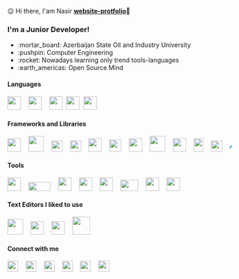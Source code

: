 :wink: Hi there, I'am Nasir    <strong>[website-protfolio](https://www.google.com)</strong>:wave:
<div>
  <h3>I'm a Junior Developer!</h3> 
</div>
<ul>
  <li listStyle='none'> :mortar_board: Azerbaijan State Oil and Industry University </li>
  <li> :pushpin: Computer Engineering </li>
  <li> :rocket: Nowadays learning only trend tools-languages</li>
  <li> :earth_americas: Open Source Mind </li>
</ul>

<h4>Languages<h4/>
  <div><pre><a href='www.javascript.com'><img src='https://image.flaticon.com/icons/svg/541/541509.svg' ref='https://www.javascript.com/' width='30px' height='30px'/></a>  <img src='https://image.flaticon.com/icons/svg/1822/1822899.svg' width='30px' height='30px'/>  <img src='https://user-images.githubusercontent.com/42747200/46140125-da084900-c26d-11e8-8ea7-c45ae6306309.png' width='30px' height='30px'/> <img src='https://cdn.worldvectorlogo.com/logos/typescript.svg' height='30px' width='30px'/> <img src='https://cdn0.iconfinder.com/data/icons/superuser-extension-dark/512/675172-data_database_sql_query-512.png' width='30xp' height='30px'/></pre></div>
<h4>Frameworks and Libraries</h4>
  <div><pre><img src='https://cdn.worldvectorlogo.com/logos/react.svg' width='30px' height='30px'/>  <img src='https://img2.pngio.com/nodejs-javascript-web-application-expressjs-computer-software-node-png-820_820.jpg' width='35px' height='35px'/>  <img src='https://cdn.worldvectorlogo.com/logos/graphql.svg' width='25px' height='25px'/>  <img src='https://d2eip9sf3oo6c2.cloudfront.net/tags/images/000/000/940/full/jestlogo.png' width='25px' height='25px'/>  <img src='https://icon-library.com/images/django-icon/django-icon-0.jpg' width='30px' height='30px'/>  <img src='https://cdn.worldvectorlogo.com/logos/redux.svg' width='27px' height='27px'/>  <img src='https://material-ui.com/static/logo.png' width='30px' height='30px'/>  <img src='https://raw.githubusercontent.com/webpack/media/master/logo/icon-square-big.png' width='35px' height='35px'/>  <img src='https://parceljs.org/assets/parcel-front.webp' width='30px' height='30px'/>  <img src='https://seeklogo.com/images/G/gulp-logo-415632861B-seeklogo.com.png' width='22px' height='30px'/>  <img src='https://cdn.worldvectorlogo.com/logos/bootstrap-4.svg' width='25px' height='25px'/>  <img src='https://raw.githubusercontent.com/aniftyco/awesome-tailwindcss/master/tailwind-css-logo.svg?sanitize=true' width='30px' height='30px'   </pre></div>  
<h4>Tools</h4>
  <div><pre><img src='https://upload.wikimedia.org/wikipedia/commons/thumb/c/c2/Adobe_XD_CC_icon.svg/1200px-Adobe_XD_CC_icon.svg.png' width='30px' height='30px'/>  <img src='https://upload.wikimedia.org/wikipedia/commons/thumb/d/db/Npm-logo.svg/1280px-Npm-logo.svg.png' width='50px' height='20px'/>  <img src='https://www.uokpl.rs/fpng/f/93-937553_yarn-package-manager.png' width='30xp' height='30px'/>  <img src='https://pbs.twimg.com/profile_images/925576484122779648/ucVTUoPg_400x400.jpg' height='30px' width='30px'/>  <img src='https://cdn.worldvectorlogo.com/logos/sass-1.svg' width='30xp' height='30px'/>  <img src='https://upload.wikimedia.org/wikipedia/commons/8/81/LESS_Logo.svg' width='40xp' height='25px'/>  <img src='https://cdn.worldvectorlogo.com/logos/git-icon.svg' width='30xp' height='30px'/>  <img src='https://github.githubassets.com/images/modules/logos_page/GitHub-Mark.png' width='30xp' height='30px'/>   </pre></div>
<h4>Text Editors I liked to use</h4>
    <div><pre><img src='https://icon2.cleanpng.com/20180514/abe/kisspng-atom-text-editor-source-code-editor-visual-studio-5af92043eaf496.4540113715262761639624.jpg' width='35px' height='35px'/>  <img src='https://cdn.worldvectorlogo.com/logos/visual-studio-code.svg' width='30px' height='30px'/>  <img src='https://cdn.worldvectorlogo.com/logos/sublime-text.svg' width='30px' height='30px'/>  <img src='https://external-preview.redd.it/68RuLLrsBdxbVJLxm3py3YoK6zX0aPIv3qttEhkb0_4.jpg?auto=webp&s=e2c12b1dc5be819f2f076f46454912a3c4bc3f2d' width='40px' height='40px'/></pre></div>
<h4> Connect with me </h4>
<div>
<pre><img src='https://image.flaticon.com/icons/svg/733/733603.svg' width='24px' height='24px' />  <img src='https://image.flaticon.com/icons/svg/1051/1051333.svg' height='24px' width='24px'/>  <img src='https://www.pinclipart.com/picdir/big/49-494216_download-logo-imel-vektor-png-clipart-logo-clip.png' width='24px' height='24px'/>  <img src='https://image.flaticon.com/icons/svg/733/733641.svg' height='24px' width='24px'/>  <img src='https://image.flaticon.com/icons/svg/1051/1051317.svg' height='24px' width='24px'/>  <img src='https://upload-icon.s3.us-east-2.amazonaws.com/uploads/icons/png/12918182511566470606-512.png' width='25px' height='25px'/>
</pre> 
</div>
